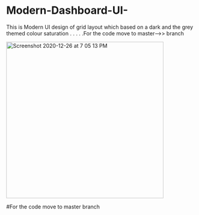 # Modern-Dashboard-UI-
This is Modern UI design of grid layout which based on a dark and the grey themed colour saturation .
.
.
.
.For the code move to master-->> branch

<img width="418" alt="Screenshot 2020-12-26 at 7 05 13 PM" src="https://user-images.githubusercontent.com/62813305/103152835-b23c1e80-47b1-11eb-8ac9-f79880f9e3dc.png">

#For the code move to master branch
